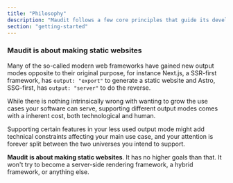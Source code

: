 ```yaml
---
title: "Philosophy"
description: "Maudit follows a few core principles that guide its development and design"
section: "getting-started"
---
```


### Maudit is about making static websites

Many of the so-called modern web frameworks have gained new output modes opposite to their original purpose, for instance Next.js, a SSR-first framework, has `output: "export"` to generate a static website and Astro, SSG-first, has `output: "server"` to do the reverse.

While there is nothing intrinsically wrong with wanting to grow the use cases your software can serve, supporting different output modes comes with a inherent cost, both technological and human.

Supporting certain features in your less used output mode might add technical constraints affecting your main use case, and your attention is forever split between the two universes you intend to support.

**Maudit is about making static websites**. It has no higher goals than that. It won't try to become a server-side rendering framework, a hybrid framework, or anything else.
